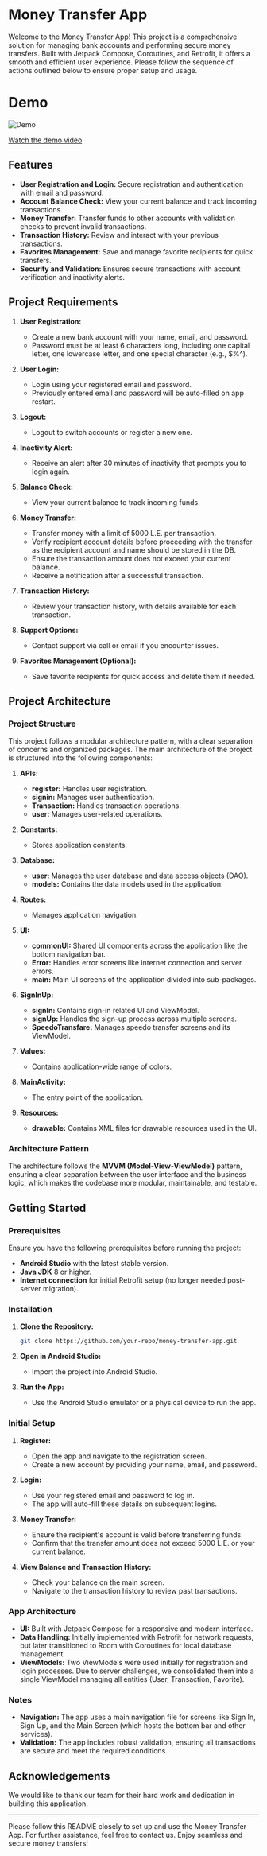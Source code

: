 # Money Transfer App

Welcome to the Money Transfer App! This project is a comprehensive solution for managing bank accounts and performing secure money transfers. Built with Jetpack Compose, Coroutines, and Retrofit, it offers a smooth and efficient user experience. Please follow the sequence of actions outlined below to ensure proper setup and usage.

# Demo
![Demo](https://github.com/MalakAmgad/MoneyTransfareApplicationBankMisrIntern/blob/master/Speddo%20T%20Demo.gif)

[Watch the demo video](https://vimeo.com/996309441?share=copy)

## Features
- **User Registration and Login:** Secure registration and authentication with email and password.
- **Account Balance Check:** View your current balance and track incoming transactions.
- **Money Transfer:** Transfer funds to other accounts with validation checks to prevent invalid transactions.
- **Transaction History:** Review and interact with your previous transactions.
- **Favorites Management:** Save and manage favorite recipients for quick transfers.
- **Security and Validation:** Ensures secure transactions with account verification and inactivity alerts.

## Project Requirements
1. **User Registration:** 
   - Create a new bank account with your name, email, and password.
   - Password must be at least 6 characters long, including one capital letter, one lowercase letter, and one special character (e.g., $%^).
   
2. **User Login:**
   - Login using your registered email and password.
   - Previously entered email and password will be auto-filled on app restart.
   
3. **Logout:**
   - Logout to switch accounts or register a new one.
   
4. **Inactivity Alert:**
   - Receive an alert after 30 minutes of inactivity that prompts you to login again.
   
5. **Balance Check:**
   - View your current balance to track incoming funds.

6. **Money Transfer:**
   - Transfer money with a limit of 5000 L.E. per transaction.
   - Verify recipient account details before proceeding with the transfer as the recipient account and name should be stored in the DB.
   - Ensure the transaction amount does not exceed your current balance.
   - Receive a notification after a successful transaction.
   
7. **Transaction History:**
   - Review your transaction history, with details available for each transaction.

8. **Support Options:**
   - Contact support via call or email if you encounter issues.
   
9. **Favorites Management (Optional):**
   - Save favorite recipients for quick access and delete them if needed.

## Project Architecture

### Project Structure
This project follows a modular architecture pattern, with a clear separation of concerns and organized packages. The main architecture of the project is structured into the following components:

1. **APIs:** 
   - **register:** Handles user registration.
   - **signin:** Manages user authentication.
   - **Transaction:** Handles transaction operations.
   - **user:** Manages user-related operations.

2. **Constants:** 
   - Stores application constants.

3. **Database:**
   - **user:** Manages the user database and data access objects (DAO).
   - **models:** Contains the data models used in the application.

4. **Routes:**
   - Manages application navigation.

5. **UI:** 
   - **commonUI:** Shared UI components across the application like the bottom navigation bar.
   - **Error:** Handles error screens like internet connection and server errors.
   - **main:** Main UI screens of the application divided into sub-packages.

6. **SignInUp:**
   - **signIn:** Contains sign-in related UI and ViewModel.
   - **signUp:** Handles the sign-up process across multiple screens.
   - **SpeedoTransfare:** Manages speedo transfer screens and its ViewModel.

7. **Values:**
   - Contains application-wide range of colors.

8. **MainActivity:** 
   - The entry point of the application.

9. **Resources:**
   - **drawable:** Contains XML files for drawable resources used in the UI.

### Architecture Pattern
The architecture follows the **MVVM (Model-View-ViewModel)** pattern, ensuring a clear separation between the user interface and the business logic, which makes the codebase more modular, maintainable, and testable.

## Getting Started

### Prerequisites
Ensure you have the following prerequisites before running the project:
- **Android Studio** with the latest stable version.
- **Java JDK** 8 or higher.
- **Internet connection** for initial Retrofit setup (no longer needed post-server migration).

### Installation
1. **Clone the Repository:**
   ```bash
   git clone https://github.com/your-repo/money-transfer-app.git
   ```
2. **Open in Android Studio:**
   - Import the project into Android Studio.
   
3. **Run the App:**
   - Use the Android Studio emulator or a physical device to run the app.

### Initial Setup
1. **Register:** 
   - Open the app and navigate to the registration screen.
   - Create a new account by providing your name, email, and password.
   
2. **Login:**
   - Use your registered email and password to log in.
   - The app will auto-fill these details on subsequent logins.

3. **Money Transfer:**
   - Ensure the recipient's account is valid before transferring funds.
   - Confirm that the transfer amount does not exceed 5000 L.E. or your current balance.

4. **View Balance and Transaction History:**
   - Check your balance on the main screen.
   - Navigate to the transaction history to review past transactions.

### App Architecture
- **UI:** Built with Jetpack Compose for a responsive and modern interface.
- **Data Handling:** Initially implemented with Retrofit for network requests, but later transitioned to Room with Coroutines for local database management.
- **ViewModels:** Two ViewModels were used initially for registration and login processes. Due to server challenges, we consolidated them into a single ViewModel managing all entities (User, Transaction, Favorite).

### Notes
- **Navigation:** The app uses a main navigation file for screens like Sign In, Sign Up, and the Main Screen (which hosts the bottom bar and other services).
- **Validation:** The app includes robust validation, ensuring all transactions are secure and meet the required conditions.

## Acknowledgements
We would like to thank our team for their hard work and dedication in building this application.

---

Please follow this README closely to set up and use the Money Transfer App. For further assistance, feel free to contact us. Enjoy seamless and secure money transfers!
